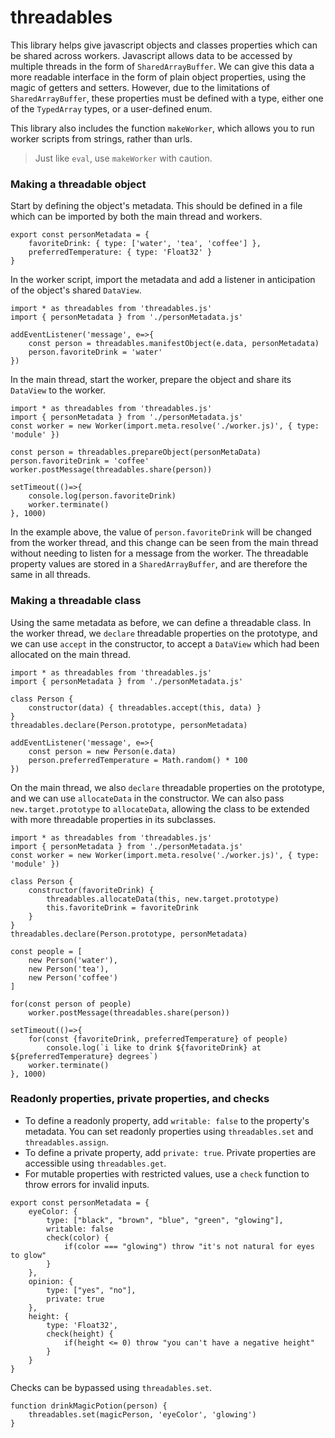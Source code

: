 # threadables

This library helps give javascript objects and classes properties which can be shared across workers. Javascript allows data to be accessed by multiple threads in the form of `SharedArrayBuffer`. We can give this data a more readable interface in the form of plain object properties, using the magic of getters and setters. However, due to the limitations of `SharedArrayBuffer`, these properties must be defined with a type, either one of the `TypedArray` types, or a user-defined enum.

This library also includes the function `makeWorker`, which allows you to run worker scripts from strings, rather than urls.
> Just like `eval`, use `makeWorker` with caution.

### Making a threadable object

Start by defining the object's metadata. This should be defined in a file which can be imported by both the main thread and workers.
```
export const personMetadata = {
    favoriteDrink: { type: ['water', 'tea', 'coffee'] },
    preferredTemperature: { type: 'Float32' }
}
```

In the worker script, import the metadata and add a listener in anticipation of the object's shared `DataView`.
```
import * as threadables from 'threadables.js'
import { personMetadata } from './personMetadata.js'

addEventListener('message', e=>{
    const person = threadables.manifestObject(e.data, personMetadata)
    person.favoriteDrink = 'water'
})
```

In the main thread, start the worker, prepare the object and share its `DataView` to the worker.
```
import * as threadables from 'threadables.js'
import { personMetadata } from './personMetadata.js'
const worker = new Worker(import.meta.resolve('./worker.js)', { type: 'module' })

const person = threadables.prepareObject(personMetaData)
person.favoriteDrink = 'coffee'
worker.postMessage(threadables.share(person))

setTimeout(()=>{
    console.log(person.favoriteDrink)
    worker.terminate()
}, 1000)
```
In the example above, the value of `person.favoriteDrink` will be changed from the worker thread, and this change can be seen from the main thread without needing to listen for a message from the worker. The threadable property values are stored in a `SharedArrayBuffer`, and are therefore the same in all threads.

### Making a threadable class

Using the same metadata as before, we can define a threadable class. In the worker thread, we `declare` threadable properties on the prototype, and we can use `accept` in the constructor, to accept a `DataView` which had been allocated on the main thread.
```
import * as threadables from 'threadables.js'
import { personMetadata } from './personMetadata.js'

class Person {
    constructor(data) { threadables.accept(this, data) }
}
threadables.declare(Person.prototype, personMetadata)

addEventListener('message', e=>{
    const person = new Person(e.data)
    person.preferredTemperature = Math.random() * 100
})
```

On the main thread, we also `declare` threadable properties on the prototype, and we can use `allocateData` in the constructor. We can also pass `new.target.prototype` to `allocateData`, allowing the class to be extended with more threadable properties in its subclasses.
```
import * as threadables from 'threadables.js'
import { personMetadata } from './personMetadata.js'
const worker = new Worker(import.meta.resolve('./worker.js)', { type: 'module' })

class Person {
    constructor(favoriteDrink) {
        threadables.allocateData(this, new.target.prototype)
        this.favoriteDrink = favoriteDrink
    }
}
threadables.declare(Person.prototype, personMetadata)

const people = [
    new Person('water'),
    new Person('tea'),
    new Person('coffee')
]

for(const person of people)
    worker.postMessage(threadables.share(person))

setTimeout(()=>{
    for(const {favoriteDrink, preferredTemperature} of people)
        console.log(`i like to drink ${favoriteDrink} at ${preferredTemperature} degrees`)
    worker.terminate()
}, 1000)
```

### Readonly properties, private properties, and checks

- To define a readonly property, add `writable: false` to the property's metadata. You can set readonly properties using `threadables.set` and `threadables.assign`.
- To define a private property, add `private: true`. Private properties are accessible using `threadables.get`.
- For mutable properties with restricted values, use a `check` function to throw errors for invalid inputs.
```
export const personMetadata = {
    eyeColor: {
        type: ["black", "brown", "blue", "green", "glowing"],
        writable: false
        check(color) {
            if(color === "glowing") throw "it's not natural for eyes to glow"
        }
    },
    opinion: {
        type: ["yes", "no"],
        private: true
    },
    height: {
        type: 'Float32',
        check(height) {
            if(height <= 0) throw "you can't have a negative height"
        }
    }
}
```

Checks can be bypassed using `threadables.set`.
```
function drinkMagicPotion(person) {
    threadables.set(magicPerson, 'eyeColor', 'glowing')
}
```